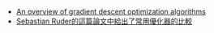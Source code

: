 + [An overview of gradient descent optimization algorithms](https://arxiv.org/pdf/1609.04747.pdf)
+ [Sebastian Ruder的這篇論文中給出了常用優化器的比較](https://link.jianshu.com/?t=https://arxiv.org/pdf/1609.04747.pdf)
